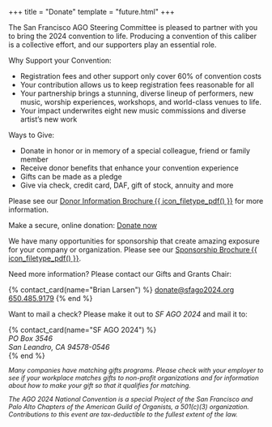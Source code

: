 +++
title = "Donate"
template = "future.html"
+++

The San Francisco AGO Steering Committee is pleased to partner with you to bring
the 2024 convention to life. Producing a convention of this caliber is a
collective effort, and our supporters play an essential role.

Why Support your Convention:

<div class="close">

* Registration fees and other support only cover 60% of convention costs
* Your contribution allows us to keep registration fees reasonable for all 
* Your partnership brings a stunning, diverse lineup of performers, new music, worship experiences, workshops, and world-class venues to life.
* Your impact underwrites eight new music commissions and diverse artist’s new work

</div>

Ways to Give:

<div class="close">

* Donate in honor or in memory of a special colleague, friend or family member
* Receive donor benefits that enhance your convention experience 
* Gifts can be made as a pledge 
* Give via check, credit card, DAF, gift of stock, annuity and more

</div>

Please see our
<a href="/attachments/AGO 2024 Donor Benefit.pdf">Donor Information Brochure&thinsp;{{ icon_filetype_pdf() }}</a>
for more information.

<p class="no-justify">
Make a secure, online donation:
<a class="fancy-button" href="https://secure.lglforms.com/form_engine/s/eeqTdDjnVWroSixHUABwOA" rel="external">Donate now</a>
</p>

We have many opportunities for sponsorship that create amazing exposure for your company or
organization. Please see our
<a href="/attachments/AGO 2024 Sponsor.pdf">Sponsorship Brochure&thinsp;{{ icon_filetype_pdf() }}</a>.

<p class="no-justify">
Need more information? Please contact our Gifts and Grants Chair:
</p>
{% contact_card(name="Brian Larsen") %}
<a href="mailto:donate@sfago2024.org">donate@sfago2024.org</a><br>
<a href="tel:+16504859179">650.485.9179</a>
{% end %}

<p class="no-justify">
Want to mail a check? Please make it out to <em>SF AGO 2024</em> and mail it to:
</p>
{% contact_card(name="SF AGO 2024") %}
<address>
PO Box 3546<br>
San Leandro, CA 94578-0546
</address>
{% end %}

<p style="font-size: 0.9em; font-style: italic">
Many companies have matching gifts programs. Please check with your employer to see if your
workplace matches gifts to non-profit organizations and for information about how to make your gift
so that it qualifies for matching.
</p>

<p style="font-size: 0.9em; font-style: italic">
The AGO 2024 National Convention is a special Project of the San Francisco and
Palo Alto Chapters of the American Guild of Organists, a 501(c)(3) organization.
Contributions to this event are tax-deductible to the fullest extent of the law.
</p>
